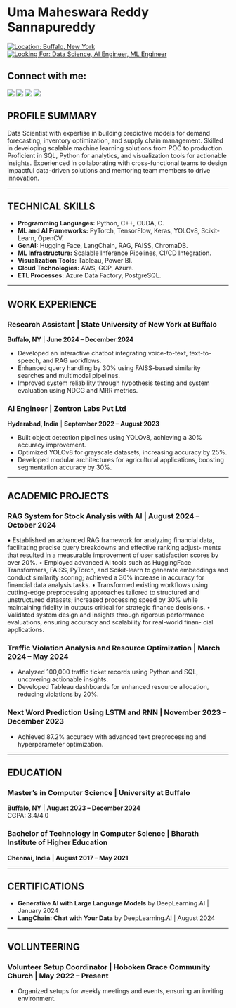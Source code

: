 # Uma Maheswara Reddy Sannapureddy

<p align="left">
  <a href="#" target="_blank"><img src="https://img.shields.io/badge/Location-Buffalo,_New_York-blue?style=for-the-badge&logo=map-pin&logoColor=white" alt="Location: Buffalo, New York"/></a>
  <a href="#" target="_blank"><img src="https://img.shields.io/badge/Looking_For-Data_Science,_AI_Engineer,_ML_Engineer-green?style=for-the-badge&logo=search&logoColor=white" alt="Looking For: Data Science, AI Engineer, ML Engineer"/></a>
</p>

## Connect with me:
<p align="left">
  <a href="mailto:maheswarareddy1106@gmail.com" target="_blank"><img src="https://img.shields.io/badge/Email-maheswarareddy1106@gmail.com-9c27b0?style=for-the-badge&logo=gmail&logoColor=white"/></a>
  <a href="tel:+17162759071" target="_blank"><img src="https://img.shields.io/badge/Mobile-%2B1%20716%20275%209071-orange?style=for-the-badge&logo=phone&logoColor=white"/></a>
  <a href="https://www.linkedin.com/in/uma-maheswar-reddy-7310661b1/" target="_blank"><img src="https://img.shields.io/badge/-LinkedIn-0077B5?style=for-the-badge&logo=linkedin&logoColor=white"/></a>
  <a href="https://github.com/maheswarsannapureddy" target="_blank"><img src="https://img.shields.io/badge/-GitHub-333?style=for-the-badge&logo=github&logoColor=white"/></a>
</p>

## PROFILE SUMMARY
Data Scientist with expertise in building predictive models for demand forecasting, inventory optimization, and supply chain management. Skilled in developing scalable machine learning solutions from POC to production. Proficient in SQL, Python for analytics, and visualization tools for actionable insights. Experienced in collaborating with cross-functional teams to design impactful data-driven solutions and mentoring team members to drive innovation.

---

## TECHNICAL SKILLS
- **Programming Languages:** Python, C++, CUDA, C.
- **ML and AI Frameworks:** PyTorch, TensorFlow, Keras, YOLOv8, Scikit-Learn, OpenCV.
- **GenAI:** Hugging Face, LangChain, RAG, FAISS, ChromaDB.
- **ML Infrastructure:** Scalable Inference Pipelines, CI/CD Integration.
- **Visualization Tools:** Tableau, Power BI.
- **Cloud Technologies:** AWS, GCP, Azure.
- **ETL Processes:** Azure Data Factory, PostgreSQL.

---

## WORK EXPERIENCE

### Research Assistant | State University of New York at Buffalo
**Buffalo, NY** | **June 2024 – December 2024**  
- Developed an interactive chatbot integrating voice-to-text, text-to-speech, and RAG workflows.
- Enhanced query handling by 30% using FAISS-based similarity searches and multimodal pipelines.
- Improved system reliability through hypothesis testing and system evaluation using NDCG and MRR metrics.

### AI Engineer | Zentron Labs Pvt Ltd
**Hyderabad, India** | **September 2022 – August 2023**  
- Built object detection pipelines using YOLOv8, achieving a 30% accuracy improvement.
- Optimized YOLOv8 for grayscale datasets, increasing accuracy by 25%.
- Developed modular architectures for agricultural applications, boosting segmentation accuracy by 30%.

---

## ACADEMIC PROJECTS

### RAG System for Stock Analysis with AI | August 2024 – October 2024
• Established an advanced RAG framework for analyzing financial data, facilitating precise query breakdowns and effective ranking adjust-
ments that resulted in a measurable improvement of user satisfaction scores by over 20%.
• Employed advanced AI tools such as HuggingFace Transformers, FAISS, PyTorch, and Scikit-learn to generate embeddings and conduct similarity scoring; achieved a 30% increase in accuracy for financial data analysis tasks.
• Transformed existing workflows using cutting-edge preprocessing approaches tailored to structured and unstructured datasets; increased processing speed by 30% while maintaining fidelity in outputs critical for strategic finance decisions.
• Validated system design and insights through rigorous performance evaluations, ensuring accuracy and scalability for real-world finan- cial applications.

### 

### Traffic Violation Analysis and Resource Optimization | March 2024 – May 2024
- Analyzed 100,000 traffic ticket records using Python and SQL, uncovering actionable insights.
- Developed Tableau dashboards for enhanced resource allocation, reducing violations by 20%.

### Next Word Prediction Using LSTM and RNN | November 2023 – December 2023
- Achieved 87.2% accuracy with advanced text preprocessing and hyperparameter optimization.

---

## EDUCATION
### Master’s in Computer Science | University at Buffalo  
**Buffalo, NY** | **August 2023 – December 2024**  
CGPA: 3.4/4.0  

### Bachelor of Technology in Computer Science | Bharath Institute of Higher Education  
**Chennai, India** | **August 2017 – May 2021**

---

## CERTIFICATIONS
- **Generative AI with Large Language Models** by DeepLearning.AI | January 2024  
- **LangChain: Chat with Your Data** by DeepLearning.AI | August 2024  

---

## VOLUNTEERING
### Volunteer Setup Coordinator | Hoboken Grace Community Church | May 2022 – Present
- Organized setups for weekly meetings and events, ensuring an inviting environment.
